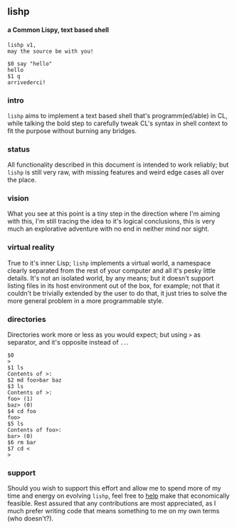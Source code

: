 ## lishp
#### a Common Lispy, text based shell

```
lishp v1,
may the source be with you!

$0 say "hello"
hello
$1 q
arrivederci!
```

### intro
```lishp``` aims to implement a text based shell that's programm(ed/able) in CL, while talking the bold step to carefully tweak CL's syntax in shell context to fit the purpose without burning any bridges.

### status
All functionality described in this document is intended to work reliably; but `lishp` is still very raw, with missing features and weird edge cases all over the place.

### vision
What you see at this point is a tiny step in the direction where I'm aiming with this, I'm still tracing the idea to it's logical conclusions, this is very much an explorative adventure with no end in neither mind nor sight.

### virtual reality
True to it's inner Lisp; `lishp` implements a virtual world, a namespace clearly separated from the rest of your computer and all it's pesky little details. It's not an isolated world, by any means; but it doesn't support listing files in its host environment out of the box, for example; not that it couldn't be trivially extended by the user to do that, it just tries to solve the more general problem in a more programmable style.

### directories
Directories work more or less as you would expect; but using `>` as separator, and it's opposite instead of `..`.

```
$0
>
$1 ls
Contents of >:
$2 md foo>bar baz
$3 ls
Contents of >:
foo> (1)
baz> (0)
$4 cd foo
foo>
$5 ls
Contents of foo>:
bar> (0)
$6 rm bar
$7 cd <
>
```

### support
Should you wish to support this effort and allow me to spend more of my time and energy on evolving `lishp`, feel free to [help](https://liberapay.com/andreas7/donate) make that economically feasible. Rest assured that any contributions are most appreciated, as I much prefer writing code that means something to me on my own terms (who doesn't?).